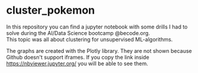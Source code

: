 # cluster_pokemon

In this repository you can find a jupyter notebook with some drills I had to solve during the AI/Data Science bootcamp @becode.org.  
This topic was all about clustering for unsupervised ML-algorithms. 

The graphs are created with the Plotly library. They are not shown because Github doesn't support iframes. If you copy the link inside https://nbviewer.jupyter.org/ you will be able to see them. 
